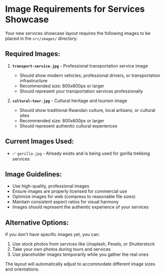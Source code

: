 # Image Requirements for Services Showcase

Your new services showcase layout requires the following images to be placed in the `src/images/` directory:

## Required Images:

1. **`transport-service.jpg`** - Professional transportation service image
   - Should show modern vehicles, professional drivers, or transportation infrastructure
   - Recommended size: 800x600px or larger
   - Should represent your transportation services professionally

2. **`cultural-tour.jpg`** - Cultural heritage and tourism image
   - Should show traditional Rwandan culture, local artisans, or cultural sites
   - Recommended size: 800x600px or larger
   - Should represent authentic cultural experiences

## Current Images Used:
- ✅ `gorilla.jpg` - Already exists and is being used for gorilla trekking services

## Image Guidelines:
- Use high-quality, professional images
- Ensure images are properly licensed for commercial use
- Optimize images for web (compress to reasonable file sizes)
- Maintain consistent aspect ratios for visual harmony
- Images should represent the authentic experience of your services

## Alternative Options:
If you don't have specific images yet, you can:
1. Use stock photos from services like Unsplash, Pexels, or Shutterstock
2. Take your own photos during tours and services
3. Use placeholder images temporarily while you gather the real ones

The layout will automatically adjust to accommodate different image sizes and orientations.
